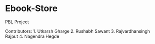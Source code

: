 # Ebook-Store

<p>PBL Project</p>

<p>Contributors:
  1. Utkarsh Gharge
  2. Rushabh Sawant
  3. Rajvardhansingh Rajput
  4. Nagendra Hegde
</p>
